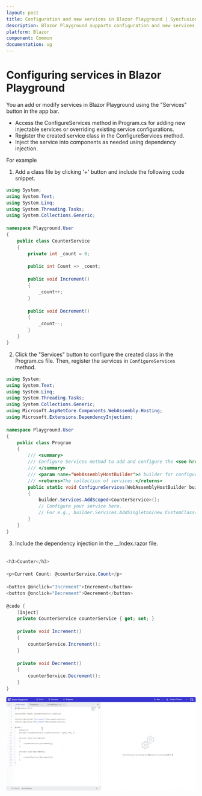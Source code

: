 ```yaml
---
layout: post
title: Configuration and new services in Blazor Playground | Syncfusion
description: Blazor Playground supports configuration and new services, making it easier to develop and maintain complex Blazor components.
platform: Blazor
component: Common
documentation: ug
---
```

# Configuring services in Blazor Playground

You an add or modify services in Blazor Playground using the "Services" button in the app bar.
* Access the ConfigureServices method in Program.cs for adding new injectable services or overriding existing service configurations.
* Register the created service class in the ConfigureServices method.
* Inject the service into components as needed using dependency injection.

For example 
1. Add a class file by clicking '+' button and include the following code snippet.

```csharp
using System;
using System.Text;
using System.Linq;
using System.Threading.Tasks;
using System.Collections.Generic;

namespace Playground.User
{
    public class CounterService
    {
        private int _count = 0;

        public int Count => _count;

        public void Increment()
        {
            _count++;
        }

        public void Decrement()
        {
            _count--;
        }
    }
}
```
2. Click the "Services" button to configure the created class in the Program.cs file. Then, register the services in `ConfigureServices` method.

```csharp
using System;
using System.Text;
using System.Linq;
using System.Threading.Tasks;
using System.Collections.Generic;
using Microsoft.AspNetCore.Components.WebAssembly.Hosting;
using Microsoft.Extensions.DependencyInjection;

namespace Playground.User
{
    public class Program
    {
        /// <summary>
        /// Configure Services method to add and configure the <see href="https://docs.microsoft.com/en-us/dotnet/api/microsoft.extensions.dependencyinjection.iservicecollection">service collection</see>.
        /// </summary>
        /// <param name="WebAssemblyHostBuilder">A builder for configuring services and creating a WebAssemblyHost.</param>
        /// <returns>The collection of services.</returns>
        public static void ConfigureServices(WebAssemblyHostBuilder builder)
        {
            builder.Services.AddScoped<CounterService>();
            // Configure your service here.
            // For e.g., builder.Services.AddSingleton(new CustomClass());
        }
    }
}
```

3. Include the dependency injection in the __Index.razor file.

```csharp

<h3>Counter</h3>

<p>Current Count: @counterService.Count</p>

<button @onclick="Increment">Increment</button>
<button @onclick="Decrement">Decrement</button>

@code {
    [Inject]
    private CounterService counterService { get; set; }

    private void Increment()
    {
        counterService.Increment();
    }

    private void Decrement()
    {
        counterService.Decrement();
    }
}

```
![Syncfusion Blazor Playground with adding services](images/add_services.gif)